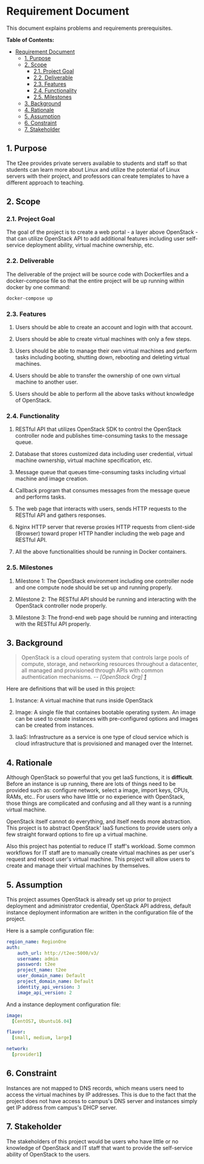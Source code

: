 # Requirement Document

This document explains problems and requirements prerequisites.

**Table of Contents:**

- [Requirement Document](#requirement-document)
  - [1. Purpose](#1-purpose)
  - [2. Scope](#2-scope)
    - [2.1. Project Goal](#21-project-goal)
    - [2.2. Deliverable](#22-deliverable)
    - [2.3. Features](#23-features)
    - [2.4. Functionality](#24-functionality)
    - [2.5. Milestones](#25-milestones)
  - [3. Background](#3-background)
  - [4. Rationale](#4-rationale)
  - [5. Assumption](#5-assumption)
  - [6. Constraint](#6-constraint)
  - [7. Stakeholder](#7-stakeholder)

## 1. Purpose

The t2ee provides private servers available to students and staff so that students can learn more about Linux and utilize the potential of Linux servers with their project, and professors can create templates to have a different approach to teaching.

## 2. Scope

### 2.1. Project Goal

The goal of the project is to create a web portal - a layer above OpenStack - that can utilize OpenStack API to add additional features including user self-service deployment ability, virtual machine ownership, etc.

### 2.2. Deliverable

The deliverable of the project will be source code with Dockerfiles and a docker-compose file so that the entire project will be up running within docker by one command:

```bash
docker-compose up
```

### 2.3. Features

1. Users should be able to create an account and login with that account.  

2. Users should be able to create virtual machines with only a few steps.

3. Users should be able to manage their own virtual machines and perform tasks including booting, shutting down, rebooting and deleting virtual machines.

4. Users should be able to transfer the ownership of one own virtual machine to another user.

5. Users should be able to perform all the above tasks without knowledge of OpenStack.

### 2.4. Functionality

1. RESTful API that utilizes OpenStack SDK to control the OpenStack controller node and publishes time-consuming tasks to the message queue.

2. Database that stores customized data including user credential, virtual machine ownership, virtual machine specification, etc.

3. Message queue that queues time-consuming tasks including virtual machine and image creation.

4. Callback program that consumes messages from the message queue and performs tasks.

5. The web page that interacts with users, sends HTTP requests to the RESTful API and gathers responses.

6. Nginx HTTP server that reverse proxies HTTP requests from client-side (Browser) toward proper HTTP handler including the web page and RESTful API.

7. All the above functionalities should be running in Docker containers.

### 2.5. Milestones

1. Milestone 1: The OpenStack environment including one controller node and one compute node should be set up and running properly.

2. Milestone 2: The RESTful API should be running and interacting with the OpenStack controller node properly.

3. Milestone 3: The frond-end web page should be running and interacting with the RESTful API properly.

## 3. Background

> OpenStack is a cloud operating system that controls large pools of compute, storage, and networking resources throughout a datacenter, all managed and provisioned through APIs with common authentication mechanisms.
> -- <cite>[OpenStack Org] [1]</cite>

Here are definitions that will be used in this project:

1. Instance: A virtual machine that runs inside OpenStack

2. Image: A single file that containes bootable operating system. An image can be used to create instances with pre-configured options and images can be created from instances.

3. IaaS: Infrastructure as a service is one type of cloud service which is cloud infrastructure that is provisioned and managed over the Internet.

## 4. Rationale

Although OpenStack so powerful that you get IaaS functions, it is **difficult**. Before an instance is up running, there are lots of things need to be provided such as: configure network, select a image, import keys, CPUs, RAMs, etc.. For users who have little or no experience with OpenStack, those things are complicated and confusing and all they want is a running virtual machine.

OpenStack itself cannot do everything, and itself needs more abstraction. This project is to abstract OpenStack' IaaS functions to provide users only a few straight forward options to fire up a virtual machine.

Also this project has potential to reduce IT staff's workload. Some common workflows for IT staff are to manually create virtual machines as per user's request and reboot user's virtual machine. This project will allow users to create and manage their virtual machines by themselves.

## 5. Assumption

This project assumes OpenStack is already set up prior to project deployment and administrator credential, OpenStack API address, default instance deployment information are written in the configuration file of the project.

Here is a sample configuration file:

``` yaml
region_name: RegionOne
auth:
    auth_url: http://t2ee:5000/v3/
    username: admin
    password: t2ee
    project_name: t2ee
    user_domain_name: Default
    project_domain_name: Default
    identity_api_version: 3
    image_api_version: 2
```

And a instance deployment configuration file:

```yaml
image:
  [CentOS7, Ubuntu16.04]

flavor:
  [small, medium, large]

network:
  [provider1]
```

## 6. Constraint

Instances are not mapped to DNS records, which means users need to access the virtual machines by IP addresses. This is due to the fact that the project does not have access to campus's DNS server and instances simply get IP address from campus's DHCP server.

## 7. Stakeholder

The stakeholders of this project would be users who have little or no knowledge of OpenStack and IT staff that want to provide the self-service ability of OpenStack to the users.

[1]: https://www.openstack.org/software/
